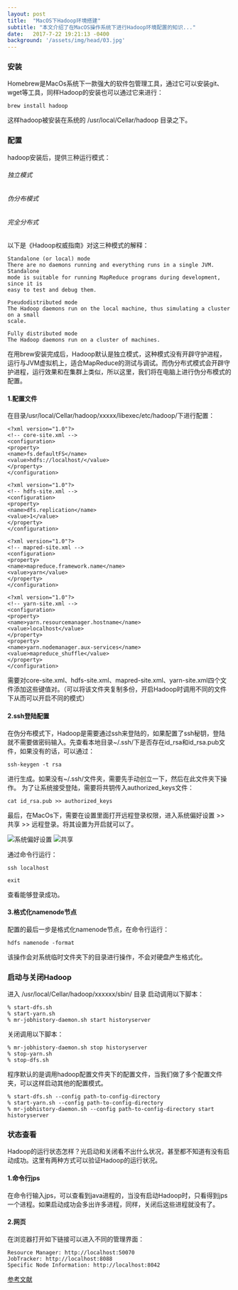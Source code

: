 ```yaml
---
layout: post
title:  "MacOS下Hadoop环境搭建"
subtitle: "本文介绍了在MacOS操作系统下进行Hadoop环境配置的知识..."
date:   2017-7-22 19:21:13 -0400
background: '/assets/img/head/03.jpg'
---
```


### 安装

Homebrew是MacOs系统下一款强大的软件包管理工具，通过它可以安装git、wget等工具，同样Hadoop的安装也可以通过它来进行：

```
brew install hadoop
```
这样hadoop被安装在系统的 /usr/local/Cellar/hadoop 目录之下。

### 配置

hadoop安装后，提供三种运行模式：
###### 独立模式
###### 伪分布模式
###### 完全分布式
以下是《Hadoop权威指南》对这三种模式的解释：

```
Standalone (or local) mode
There are no daemons running and everything runs in a single JVM. Standalone
mode is suitable for running MapReduce programs during development, since it is
easy to test and debug them.

Pseudodistributed mode
The Hadoop daemons run on the local machine, thus simulating a cluster on a small
scale.

Fully distributed mode
The Hadoop daemons run on a cluster of machines.
```
在用brew安装完成后，Hadoop默认是独立模式，这种模式没有开辟守护进程，运行与JVM虚拟机上，适合MapReduce的测试与调试。而伪分布式模式会开辟守护进程，运行效果和在集群上类似，所以这里，我们将在电脑上进行伪分布模式的配置。

#### 1.配置文件

在目录/usr/local/Cellar/hadoop/xxxxx/libexec/etc/hadoop/下进行配置：

```
<?xml version="1.0"?>
<!-- core-site.xml -->
<configuration>
<property>
<name>fs.defaultFS</name>
<value>hdfs://localhost/</value>
</property>
</configuration>

<?xml version="1.0"?>
<!-- hdfs-site.xml -->
<configuration>
<property>
<name>dfs.replication</name>
<value>1</value>
</property>
</configuration>

<?xml version="1.0"?>
<!-- mapred-site.xml -->
<configuration>
<property>
<name>mapreduce.framework.name</name>
<value>yarn</value>
</property>
</configuration>

<?xml version="1.0"?>
<!-- yarn-site.xml -->
<configuration>
<property>
<name>yarn.resourcemanager.hostname</name>
<value>localhost</value>
</property>
<property>
<name>yarn.nodemanager.aux-services</name>
<value>mapreduce_shuffle</value>
</property>
</configuration>
```
需要对core-site.xml、hdfs-site.xml、mapred-site.xml、yarn-site.xml四个文件添加这些键值对。（可以将该文件夹复制多份，开启Hadoop时调用不同的文件下从而可以开启不同的模式）

#### 2.ssh登陆配置

在伪分布模式下，Hadoop是需要通过ssh来登陆的，如果配置了ssh秘钥，登陆就不需要做密码输入。先查看本地目录~/.ssh/下是否存在id_rsa和id_rsa.pub文件，如果没有的话，可以通过：

```
ssh-keygen -t rsa
```
进行生成。如果没有~/.ssh/文件夹，需要先手动创立一下，然后在此文件夹下操作。
为了让系统接受登陆，需要将共钥传入authorized_keys文件：

```
cat id_rsa.pub >> authorized_keys
```
最后，在MacOs下，需要在设置里面打开远程登录权限，进入系统偏好设置 >> 共享 >> 远程登录。将其设置为开启就可以了。

![系统偏好设置](/imgs/hadoop/setting.png)
![共享](/imgs/hadoop/share.png)

通过命令行运行：

```
ssh localhost

exit
```
查看能够登录成功。

#### 3.格式化namenode节点

配置的最后一步是格式化namenode节点，在命令行运行：

```
hdfs namenode -format
```
该操作会对系统临时文件夹下的目录进行操作，不会对硬盘产生格式化。

### 启动与关闭Hadoop

进入 /usr/local/Cellar/hadoop/xxxxxx/sbin/ 目录
启动调用以下脚本：

```
% start-dfs.sh
% start-yarn.sh
% mr-jobhistory-daemon.sh start historyserver
```

关闭调用以下脚本：

```
% mr-jobhistory-daemon.sh stop historyserver
% stop-yarn.sh
% stop-dfs.sh
```
程序默认的是调用hadoop配置文件夹下的配置文件，当我们做了多个配置文件夹，可以这样启动其他的配置模式。

```
% start-dfs.sh --config path-to-config-directory
% start-yarn.sh --config path-to-config-directory
% mr-jobhistory-daemon.sh --config path-to-config-directory start historyserver
```

### 状态查看

Hadoop的运行状态怎样？光启动和关闭看不出什么状况，甚至都不知道有没有启动成功。这里有两种方式可以验证Hadoop的运行状况。

#### 1.命令行jps

在命令行输入jps，可以查看到java进程的，当没有启动Hadoop时，只看得到jps一个进程。如果启动成功会多出许多进程，同样，关闭后这些进程就没有了。

#### 2.网页

在浏览器打开如下链接可以进入不同的管理界面：

```
Resource Manager: http://localhost:50070
JobTracker: http://localhost:8088
Specific Node Information: http://localhost:8042
```

[参考文献](https://amodernstory.com/2014/09/23/installing-hadoop-on-mac-osx-yosemite/)
